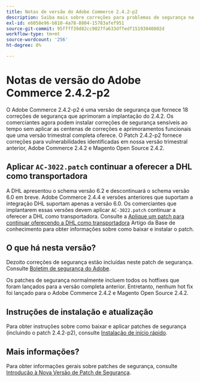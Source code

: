 ```yaml
---
title: Notas de versão do Adobe Commerce 2.4.2-p2
description: Saiba mais sobre correções para problemas de segurança na versão 2.4.2-p2 do Adobe Commerce.
exl-id: e6058e96-b810-4a78-8804-15783afef951
source-git-commit: 95ffff39d82cc9027fa633dffedf15193040802d
workflow-type: tm+mt
source-wordcount: '256'
ht-degree: 0%

---
```


# Notas de versão do Adobe Commerce 2.4.2-p2

O Adobe Commerce 2.4.2-p2 é uma versão de segurança que fornece 18 correções de segurança que aprimoram a implantação do 2.4.2. Os comerciantes agora podem instalar correções de segurança sensíveis ao tempo sem aplicar as centenas de correções e aprimoramentos funcionais que uma versão trimestral completa oferece. O Patch 2.4.2-p2 fornece correções para vulnerabilidades identificadas em nossa versão trimestral anterior, Adobe Commerce 2.4.2 e Magento Open Source 2.4.2.

## Aplicar `AC-3022.patch` continuar a oferecer a DHL como transportadora

A DHL apresentou o schema versão 6.2 e descontinuará o schema versão 6.0 em breve. Adobe Commerce 2.4.4 e versões anteriores que suportam a integração DHL suportam apenas a versão 6.0. Os comerciantes que implantarem essas versões devem aplicar `AC-3022.patch` continuar a oferecer a DHL como transportadora. Consulte a [Aplique um patch para continuar oferecendo a DHL como transportadora](https://support.magento.com/hc/en-us/articles/7707818131597-Apply-a-patch-to-continue-offering-DHL-as-shipping-carrier) Artigo da Base de conhecimento para obter informações sobre como baixar e instalar o patch.

## O que há nesta versão?

Dezoito correções de segurança estão incluídas neste patch de segurança. Consulte [Boletim de segurança do Adobe](https://helpx.adobe.com/security/products/magento/apsb21-64.html).

Os patches de segurança normalmente incluem todos os hotfixes que foram lançados para a versão completa anterior. Entretanto, nenhum hot fix foi lançado para o Adobe Commerce 2.4.2 e Magento Open Source 2.4.2.

## Instruções de instalação e atualização

Para obter instruções sobre como baixar e aplicar patches de segurança (incluindo o patch 2.4.2-p2), consulte [Instalação de início rápido](../../../installation/composer.md).

## Mais informações?

Para obter informações gerais sobre patches de segurança, consulte [Introdução à Nova Versão de Patch de Segurança](https://community.magento.com/t5/Magento-DevBlog/Introducing-the-New-Security-Patch-Release/ba-p/141287).
